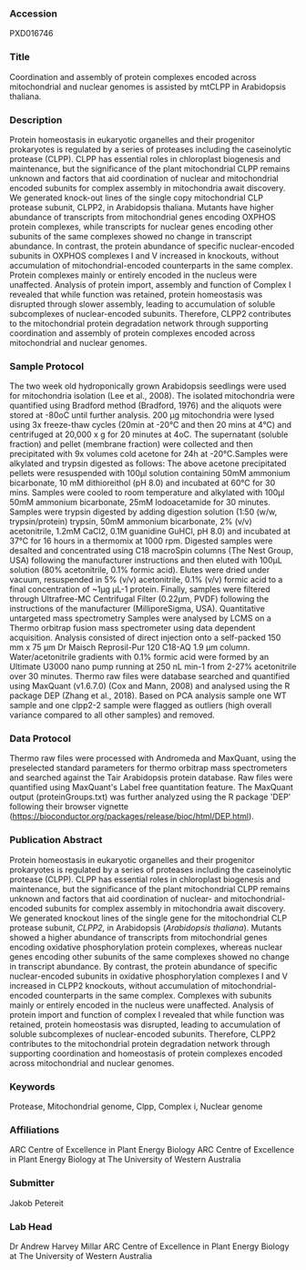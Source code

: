 ### Accession
PXD016746

### Title
Coordination and assembly of protein complexes encoded across mitochondrial and nuclear genomes is assisted by mtCLPP in Arabidopsis thaliana.

### Description
Protein homeostasis in eukaryotic organelles and their progenitor prokaryotes is regulated by a series of proteases including the caseinolytic protease (CLPP).  CLPP has essential roles in chloroplast biogenesis and maintenance, but the significance of the plant mitochondrial CLPP remains unknown and factors that aid coordination of nuclear and mitochondrial encoded subunits for complex assembly in mitochondria await discovery.  We generated knock-out lines of the single copy mitochondrial CLP protease subunit, CLPP2, in Arabidopsis thaliana. Mutants have higher abundance of transcripts from mitochondrial genes encoding OXPHOS protein complexes, while transcripts for nuclear genes encoding other subunits of the same complexes showed no change in transcript abundance. In contrast, the protein abundance of specific nuclear-encoded subunits in OXPHOS complexes I and V increased in knockouts, without accumulation of mitochondrial-encoded counterparts in the same complex. Protein complexes mainly or entirely encoded in the nucleus were unaffected. Analysis of protein import, assembly and function of Complex I revealed that while function was retained, protein homeostasis was disrupted through slower assembly, leading to accumulation of soluble subcomplexes of nuclear-encoded subunits. Therefore, CLPP2 contributes to the mitochondrial protein degradation network through supporting coordination and assembly of protein complexes encoded across mitochondrial and nuclear genomes.

### Sample Protocol
The two week old hydroponically grown Arabidopsis seedlings were used for mitochondria isolation (Lee et al., 2008).  The isolated mitochondria were quantified using Bradford method (Bradford, 1976) and the aliquots were stored at -80oC until further analysis.  200 µg mitochondria were lysed using 3x freeze-thaw cycles (20min at -20°C and then 20 mins at 4°C) and centrifuged at 20,000 x g for 20 minutes at 4oC.  The supernatant (soluble fraction) and pellet (membrane fraction) were collected and then precipitated with 9x volumes cold acetone for 24h at -20°C.Samples were alkylated and trypsin digested as follows:  The above acetone precipitated pellets were resuspended with 100µl solution containing 50mM ammonium bicarbonate, 10 mM dithioreithol (pH 8.0) and incubated at 60°C for 30 mins. Samples were cooled to room temperature and alkylated with 100µl 50mM ammonium bicarbonate, 25mM Iodoacetamide for 30 minutes. Samples were trypsin digested by adding digestion solution (1:50 (w/w, trypsin/protein) trypsin, 50mM ammonium bicarbonate, 2% (v/v) acetonitrile, 1.2mM CaCl2, 0.1M guanidine GuHCl, pH 8.0) and incubated at 37°C for 16 hours in a thermomix at 1000 rpm. Digested samples were desalted and concentrated using C18 macroSpin columns (The Nest Group, USA) following the manufacturer instructions and then eluted with 100µL solution (80% acetonitrile, 0.1% formic acid). Elutes were dried under vacuum, resuspended in 5% (v/v) acetonitrile, 0.1% (v/v) formic acid to a final concentration of ~1µg µL-1 protein. Finally, samples were filtered through Ultrafree-MC Centrifugal Filter (0.22µm, PVDF) following the instructions of the manufacturer (MilliporeSigma, USA).  Quantitative untargeted mass spectrometry  Samples were analysed by LCMS on a Thermo orbitrap fusion mass spectrometer using data dependent acquisition. Analysis consisted of direct injection onto a self-packed 150 mm x 75 µm Dr Maisch Reprosil-Pur 120 C18-AQ 1.9 µm column. Water/acetonitrile gradients with 0.1% formic acid were formed by an Ultimate U3000 nano pump running at 250 nL min-1 from 2-27% acetonitrile over 30 minutes. Thermo raw files were database searched and quantified using MaxQuant (v1.6.7.0) (Cox and Mann, 2008) and analysed using the R package DEP (Zhang et al., 2018). Based on PCA analysis sample one WT sample and one clpp2-2 sample were flagged as outliers (high overall variance compared to all other samples) and removed.

### Data Protocol
Thermo raw files were processed with Andromeda and MaxQuant, using the preselected standard parameters for thermo orbitrap mass spectrometers and searched against the Tair Arabidopsis protein database. Raw files were quantified using MaxQuant's Label free quantitation feature. The MaxQuant output (proteinGroups.txt) was further analyzed using the R package 'DEP' following their browser vignette (https://bioconductor.org/packages/release/bioc/html/DEP.html).

### Publication Abstract
Protein homeostasis in eukaryotic organelles and their progenitor prokaryotes is regulated by a series of proteases including the caseinolytic protease (CLPP). CLPP has essential roles in chloroplast biogenesis and maintenance, but the significance of the plant mitochondrial CLPP remains unknown and factors that aid coordination of nuclear- and mitochondrial-encoded subunits for complex assembly in mitochondria await discovery. We generated knockout lines of the single gene for the mitochondrial CLP protease subunit, <i>CLPP2,</i> in Arabidopsis (<i>Arabidopsis thaliana</i>). Mutants showed a higher abundance of transcripts from mitochondrial genes encoding oxidative phosphorylation protein complexes, whereas nuclear genes encoding other subunits of the same complexes showed no change in transcript abundance. By contrast, the protein abundance of specific nuclear-encoded subunits in oxidative phosphorylation complexes I and V increased in CLPP2 knockouts, without accumulation of mitochondrial-encoded counterparts in the same complex. Complexes with subunits mainly or entirely encoded in the nucleus were unaffected. Analysis of protein import and function of complex I revealed that while function was retained, protein homeostasis was disrupted, leading to accumulation of soluble subcomplexes of nuclear-encoded subunits. Therefore, CLPP2 contributes to the mitochondrial protein degradation network through supporting coordination and homeostasis of protein complexes encoded across mitochondrial and nuclear genomes.

### Keywords
Protease, Mitochondrial genome, Clpp, Complex i, Nuclear genome

### Affiliations
ARC Centre of Excellence in Plant Energy Biology
ARC Centre of Excellence in Plant Energy Biology at The University of Western Australia

### Submitter
Jakob Petereit

### Lab Head
Dr Andrew Harvey Millar
ARC Centre of Excellence in Plant Energy Biology at The University of Western Australia


